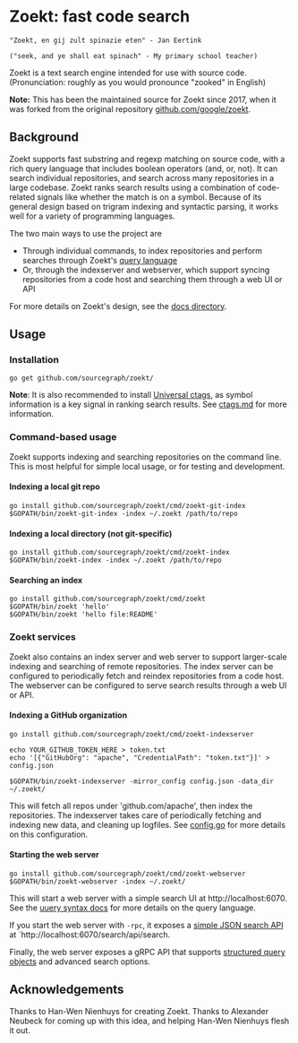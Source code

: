 # Zoekt: fast code search

    "Zoekt, en gij zult spinazie eten" - Jan Eertink

    ("seek, and ye shall eat spinach" - My primary school teacher)

Zoekt is a text search engine intended for use with source
code. (Pronunciation: roughly as you would pronounce "zooked" in English)

**Note:** This has been the maintained source for Zoekt since 2017, when it was forked from the
original repository [github.com/google/zoekt](https://github.com/google/zoekt).

## Background

Zoekt supports fast substring and regexp matching on source code, with a rich query language
that includes boolean operators (and, or, not). It can search individual repositories, and search
across many repositories in a large codebase. Zoekt ranks search results using a combination of code-related signals
like whether the match is on a symbol. Because of its general design based on trigram indexing and syntactic
parsing, it works well for a variety of programming languages.

The two main ways to use the project are
* Through individual commands, to index repositories and perform searches through Zoekt's [query language](doc/query_syntax.md)
* Or, through the indexserver and webserver, which support syncing repositories from a code host and searching them through a web UI or API

For more details on Zoekt's design, see the [docs directory](doc/).

## Usage

### Installation

    go get github.com/sourcegraph/zoekt/

**Note**: It is also recommended to install [Universal ctags](https://github.com/universal-ctags/ctags), as symbol
information is a key signal in ranking search results. See [ctags.md](doc/ctags.md) for more information.

### Command-based usage

Zoekt supports indexing and searching repositories on the command line. This is most helpful
for simple local usage, or for testing and development.

#### Indexing a local git repo

    go install github.com/sourcegraph/zoekt/cmd/zoekt-git-index
    $GOPATH/bin/zoekt-git-index -index ~/.zoekt /path/to/repo

#### Indexing a local directory (not git-specific)

    go install github.com/sourcegraph/zoekt/cmd/zoekt-index
    $GOPATH/bin/zoekt-index -index ~/.zoekt /path/to/repo

#### Searching an index

    go install github.com/sourcegraph/zoekt/cmd/zoekt
    $GOPATH/bin/zoekt 'hello'
    $GOPATH/bin/zoekt 'hello file:README'

### Zoekt services

Zoekt also contains an index server and web server to support larger-scale indexing and searching
of remote repositories. The index server can be configured to periodically fetch and reindex repositories
from a code host. The webserver can be configured to serve search results through a web UI or API.

#### Indexing a GitHub organization
    
    go install github.com/sourcegraph/zoekt/cmd/zoekt-indexserver

    echo YOUR_GITHUB_TOKEN_HERE > token.txt
    echo '[{"GitHubOrg": "apache", "CredentialPath": "token.txt"}]' > config.json

    $GOPATH/bin/zoekt-indexserver -mirror_config config.json -data_dir ~/.zoekt/ 

This will fetch all repos under 'github.com/apache', then index the repositories. The indexserver takes care of
periodically fetching and indexing new data, and cleaning up logfiles. See [config.go](cmd/zoekt-indexserver/config.go)
for more details on this configuration.

#### Starting the web server

    go install github.com/sourcegraph/zoekt/cmd/zoekt-webserver
    $GOPATH/bin/zoekt-webserver -index ~/.zoekt/

This will start a web server with a simple search UI at http://localhost:6070. See the [uuery syntax docs](doc/query_syntax.md)
for more details on the query language.

If you start the web server with `-rpc`, it exposes a [simple JSON search API](doc/json-api.md) at `http://localhost:6070/search/api/search.

Finally, the web server exposes a gRPC API that supports [structured query objects](query/query.go) and advanced search options.

## Acknowledgements

Thanks to Han-Wen Nienhuys for creating Zoekt. Thanks to Alexander Neubeck for
coming up with this idea, and helping Han-Wen Nienhuys flesh it out.
